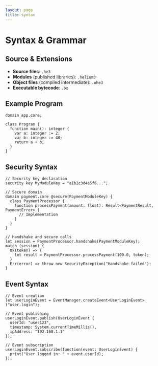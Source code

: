 ```yaml
---
layout: page
title: syntax
---
```

# Syntax & Grammar

## Source & Extensions
- **Source files**: `.he3`
- **Modules** (published libraries): `.helium3`
- **Object files** (compiled intermediate): `.ohe3`
- **Executable bytecode**: `.bx`

## Example Program
```he3
domain app.core;

class Program {
  function main(): integer {
    var a: integer := 2;
    var b: integer := 40;
    return a + b;
  }
}
```

## Security Syntax
```he3
// Security key declaration
security key MyModuleKey = "a1b2c3d4e5f6...";

// Secure domain
domain payment.core @secure(PaymentModuleKey) {
  class PaymentProcessor {
    function processPayment(amount: float): Result<PaymentResult, PaymentError> {
      // Implementation
    }
  }
}

// Handshake and secure calls
let session = PaymentProcessor.handshake(PaymentModuleKey);
match (session) {
  Ok(token) => {
    let result = PaymentProcessor.processPayment(100.0, token);
  }
  Err(error) => throw new SecurityException("Handshake failed");
}
```

## Event Syntax
```he3
// Event creation
let userLoginEvent = EventManager.createEvent<UserLoginEvent>("user.login");

// Event publishing
userLoginEvent.publish(UserLoginEvent {
  userId: "user123",
  timestamp: System.currentTimeMillis(),
  ipAddress: "192.168.1.1"
});

// Event subscription
userLoginEvent.subscribe(function(event: UserLoginEvent) {
  print("User logged in: " + event.userId);
});
```
